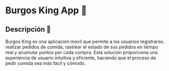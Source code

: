 # Burgos King App 🍔

## Descripción 📜

Burgos King es una aplicación móvil que permite a los usuarios registrarse, realizar pedidos de comida, rastrear el estado de sus pedidos en tiempo real y acumular puntos por cada compra. Esta solución proporciona una experiencia de usuario intuitiva y eficiente, haciendo que el proceso de pedir comida sea más fácil y cómodo.
